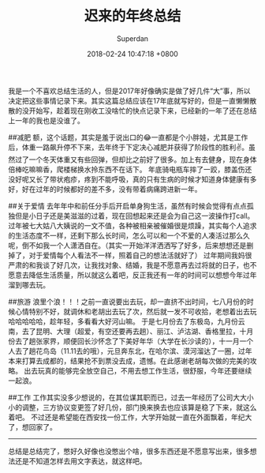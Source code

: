﻿---
layout: post
title: 迟来的年终总结
subtitle: 
author: Superdan
date: 2018-02-24 10:47:18 +0800
categories: 
tag: 
---

我是一个不喜欢总结生活的人，但是2017年好像确实是做了好几件“大”事，所以决定把这些事情记录下来。其实这篇总结应该在17年底就写好的，但是一直懒懒散散的没开始写，趁着现在刚收工没啥忙的快点记录下来，已经新的一年了还在总结上一年的我也是没谁了。

##减肥
额，这个话题，其实是羞于说出口的😂一直都是个小胖娃，尤其是工作后，体重一路飙升停不下来，去年终于下定决心减肥并获得了阶段性的胜利✌️。虽然过了一个冬天体重又有些回弹，但却比之前好了很多。加上有去健身，现在身体倍棒吃嘛嘛香，爬楼梯换水拎东西不在话下。
年底骑电瓶车摔了一跤，膝盖伤还没好呢又长了带状疱疹，疼到不能呼吸，真的只有生病的时候才知道身体健康有多好，好在过年的时候都好的差不多，没有带着病痛跨进新一年。

##关于爱情
去年年中和前任分手后开启单身狗生活，虽然有时候会觉得有点点孤独但是小日子还是美滋滋的过着，现在回想起来还是会为自己这一波操作打call。过年被七大姑八大姨说的一文不值，各种被相亲被催婚很是烦躁，其实每个人追求的生活态度不一样，还剩下那么长时间，怎么可以和一个不爱的人凑活过那么久呢，倒不如我一个人潇洒自在。（其实一开始洋洋洒洒写了好多，后来想想还是删掉了，对于爱情每个人看法不一样，照着自己的想法活就好了）
过年期间我妈很严肃的和我谈了好几次，让我找对象、结婚，我是不愿意再去过将就的日子，也不愿意去降低生活质量，所以就这么着吧，反正我还有一年的时间可以想想今年过年溜到哪去玩。

##旅游
浪里个浪！！！之前一直说要出去玩，却一直挤不出时间，七八月份的时候心情特别不好，就调休和老胡出去玩了次，然后就一发不可收拾，老想着出去玩哈哈哈哈哈，趁年轻，多看看大好河山嘛。
于是七月份去了东极岛，九月份云南，去了昆明、大理（超爱，有空还要再去趟）、丽江、泸沽湖、香格里拉，十月份去了趟张家界，顺便回长沙怀念了下美好年华（大学在长沙读的），十一月一个人去了趟花鸟岛（11.11去的哦），元旦奔东北，在哈尔滨、漠河溜达了一圈，过年本来打算去成都的，结果抢不到票没去成，遗憾。在此感谢老胡每次做的完美的攻略。
出去玩真的能够完全放空自己，不用去想工作生活，很舒服，今年还要继续一起浪。

##工作
工作其实没多少想说的，在其位谋其职而已，过去一年经历了公司大大小小的调整，三方协议变更签了好几份，部门换来换去也应该算是稳了下来，就这么着吧。
不过还是希望能在西安找一份工作，大学开始就一直在外面飘着，年纪大了，想回家了。


------
总结是总结完了，憋好久好像也没憋出个啥，很多东西还是不愿意写出来，很多想法还是不知道怎样去用文字表达，就这样吧。


